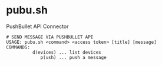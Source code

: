 # pubu.sh
PushBullet API Connector
```
# SEND MESSAGE VIA PUSHBULLET API
USAGE: pubu.sh <command> <access token> [title] [message]
COMMANDS:
          d(evices) ... list devices
             p(ush) ... push a message
```
